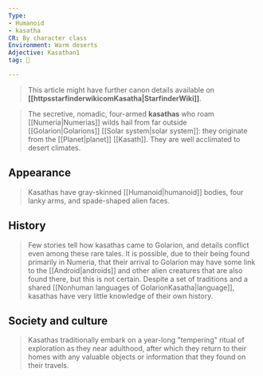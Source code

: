 ```yaml
---
Type:
- Humanoid
- kasatha
CR: By character class
Environment: Warm deserts
Adjective: Kasathan1
tag: 👹

---
```






> This article might have further canon details available on **[[httpsstarfinderwikicomKasatha|StarfinderWiki]]**.


> The secretive, nomadic, four-armed **kasathas** who roam [[Numeria|Numerias]] wilds hail from far outside [[Golarion|Golarions]] [[Solar system|solar system]]: they originate from the [[Planet|planet]] [[Kasath]]. They are well acclimated to desert climates.



## Appearance

> Kasathas have gray-skinned [[Humanoid|humanoid]] bodies, four lanky arms, and spade-shaped alien faces.


## History

> Few stories tell how kasathas came to Golarion, and details conflict even among these rare tales. It is possible, due to their being found primarily in Numeria, that their arrival to Golarion may have some link to the [[Android|androids]] and other alien creatures that are also found there, but this is not certain. Despite a set of traditions and a shared [[Nonhuman languages of GolarionKasatha|language]], kasathas have very little knowledge of their own history.


## Society and culture

> Kasathas traditionally embark on a year-long "tempering" ritual of exploration as they near adulthood, after which they return to their homes with any valuable objects or information that they found on their travels.








